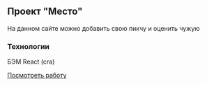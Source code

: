 ## Проект "Место"

На данном сайте можно добавить свою пикчу и оценить чужую

### Технологии

БЭМ 
React (cra)

[Посмотреть работу](https://SmokenSpanish.github.io/react-mesto-auth)
